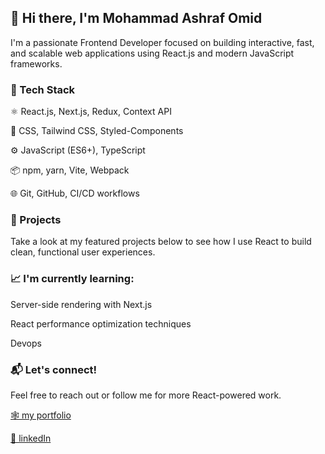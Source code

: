 ## 👋 Hi there, I'm Mohammad Ashraf Omid
I'm a passionate Frontend Developer focused on building interactive, fast, and scalable web applications using React.js and modern JavaScript frameworks.

### 🧠 Tech Stack

 ⚛️ React.js, Next.js, Redux, Context API

 💅 CSS, Tailwind CSS, Styled-Components

 ⚙️ JavaScript (ES6+), TypeScript

 📦 npm, yarn, Vite, Webpack

 🌐 Git, GitHub, CI/CD workflows

### 🚀 Projects

Take a look at my featured projects below to see how I use React to build clean, functional user experiences.

### 📈 I'm currently learning:

Server-side rendering with Next.js

React performance optimization techniques

Devops

### 📬 Let's connect!

Feel free to reach out or follow me for more React-powered work.

 [🕸️ my portfolio](https://prot-two.vercel.app/)

 [🔗 linkedIn](https://www.linkedin.com/in/m-ashraf-omid-91425b353/)


